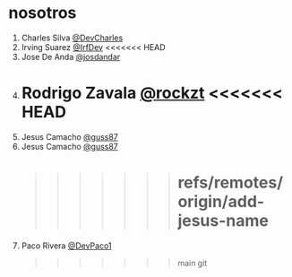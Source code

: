 # nosotros

1. Charles Silva [@DevCharles](https://github.com/devCharles)
2. Irving Suarez [@IrfDev](https://github.com/IrfDev)
   <<<<<<< HEAD
3. Jose De Anda [@josdandar](https://github.com/Josdandar)
4. Rodrigo Zavala [@rockzt](https://github.com/rockzt)
   <<<<<<< HEAD
   =======
5. Jesus Camacho [@guss87](https://github.com/guss87)
6. Jesus Camacho [@guss87](https://github.com/guss87)
   > > > > > > > # refs/remotes/origin/add-jesus-name
7. Paco Rivera [@DevPaco1](https://github.com/DevPaco1)
   > > > > > > > main
   > > > > > > > git
